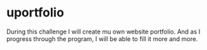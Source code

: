 # uportfolio
During this challenge I will create mu own website portfolio. And as I progress through the program, I will be able to fill it more and more.
